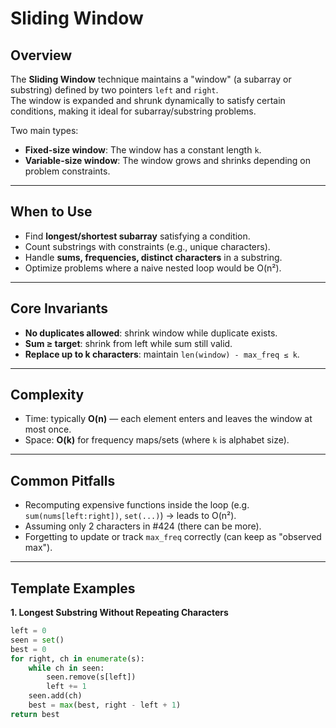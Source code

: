 # Sliding Window

## Overview
The **Sliding Window** technique maintains a "window" (a subarray or substring) defined by two pointers `left` and `right`.  
The window is expanded and shrunk dynamically to satisfy certain conditions, making it ideal for subarray/substring problems.

Two main types:
- **Fixed-size window**: The window has a constant length `k`.
- **Variable-size window**: The window grows and shrinks depending on problem constraints.

---

## When to Use
- Find **longest/shortest subarray** satisfying a condition.
- Count substrings with constraints (e.g., unique characters).
- Handle **sums, frequencies, distinct characters** in a substring.
- Optimize problems where a naive nested loop would be O(n²).

---

## Core Invariants
- **No duplicates allowed**: shrink window while duplicate exists.
- **Sum ≥ target**: shrink from left while sum still valid.
- **Replace up to k characters**: maintain `len(window) - max_freq ≤ k`.

---

## Complexity
- Time: typically **O(n)** — each element enters and leaves the window at most once.
- Space: **O(k)** for frequency maps/sets (where `k` is alphabet size).

---

## Common Pitfalls
- Recomputing expensive functions inside the loop (e.g. `sum(nums[left:right])`, `set(...)`) → leads to O(n²).
- Assuming only 2 characters in #424 (there can be more).
- Forgetting to update or track `max_freq` correctly (can keep as "observed max").

---

## Template Examples

**1. Longest Substring Without Repeating Characters**
```python
left = 0
seen = set()
best = 0
for right, ch in enumerate(s):
    while ch in seen:
        seen.remove(s[left])
        left += 1
    seen.add(ch)
    best = max(best, right - left + 1)
return best